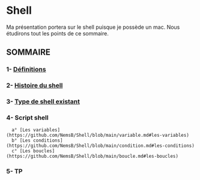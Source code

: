 # Shell

Ma présentation portera sur le shell puisque je possède un mac. Nous étudirons tout les points de ce sommaire.

## SOMMAIRE
### 1- [Définitions](https://github.com/NemsB/Shell/blob/main/definition.md#1--quest-ce-que-le-shell-)
### 2- [Histoire du shell](https://github.com/NemsB/Shell/blob/main/histoire.md)
### 3- [Type de shell existant](https://github.com/NemsB/Shell/blob/main/typedeshell.md#type-de-shell)
### 4- Script shell
      a° [Les variables](https://github.com/NemsB/Shell/blob/main/variable.md#les-variables)
      b° [Les conditions](https://github.com/NemsB/Shell/blob/main/condition.md#les-conditions)
      c° [Les boucles](https://github.com/NemsB/Shell/blob/main/boucle.md#les-boucles)
### 5- TP

